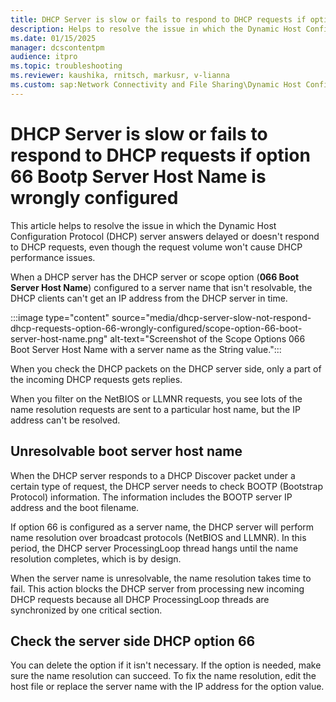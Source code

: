 ```yaml
---
title: DHCP Server is slow or fails to respond to DHCP requests if option 66 is wrongly configured
description: Helps to resolve the issue in which the Dynamic Host Configuration Protocol (DHCP) server answers delayed or doesn't respond to DHCP requests, even though the request volume won't cause DHCP performance issues.
ms.date: 01/15/2025
manager: dcscontentpm
audience: itpro
ms.topic: troubleshooting
ms.reviewer: kaushika, rnitsch, markusr, v-lianna
ms.custom: sap:Network Connectivity and File Sharing\Dynamic Host Configuration Protocol (DHCP), csstroubleshoot
---
```

# DHCP Server is slow or fails to respond to DHCP requests if option 66 Bootp Server Host Name is wrongly configured

This article helps to resolve the issue in which the Dynamic Host Configuration Protocol (DHCP) server answers delayed or doesn't respond to DHCP requests, even though the request volume won't cause DHCP performance issues.

When a DHCP server has the DHCP server or scope option (**066 Boot Server Host Name**) configured to a server name that isn't resolvable, the DHCP clients can't get an IP address from the DHCP server in time.

:::image type="content" source="media/dhcp-server-slow-not-respond-dhcp-requests-option-66-wrongly-configured/scope-option-66-boot-server-host-name.png" alt-text="Screenshot of the Scope Options 066 Boot Server Host Name with a server name as the String value.":::

When you check the DHCP packets on the DHCP server side, only a part of the incoming DHCP requests gets replies.

When you filter on the NetBIOS or LLMNR requests, you see lots of the name resolution requests are sent to a particular host name, but the IP address can't be resolved.

## Unresolvable boot server host name

When the DHCP server responds to a DHCP Discover packet under a certain type of request, the DHCP server needs to check BOOTP (Bootstrap Protocol) information. The information includes the BOOTP server IP address and the boot filename.

If option 66 is configured as a server name, the DHCP server will perform name resolution over broadcast protocols (NetBIOS and LLMNR). In this period, the DHCP server ProcessingLoop thread hangs until the name resolution completes, which is by design.

When the server name is unresolvable, the name resolution takes time to fail. This action blocks the DHCP server from processing new incoming DHCP requests because all DHCP ProcessingLoop threads are synchronized by one critical section.

## Check the server side DHCP option 66

You can delete the option if it isn't necessary. If the option is needed, make sure the name resolution can succeed. To fix the name resolution, edit the host file or replace the server name with the IP address for the option value.
